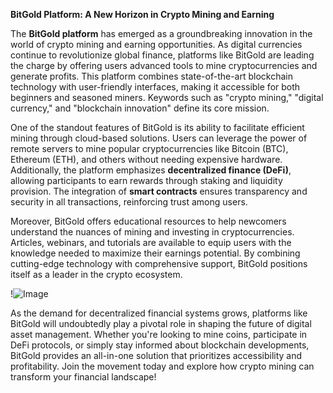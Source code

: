 **BitGold Platform: A New Horizon in Crypto Mining and Earning**

The **BitGold platform** has emerged as a groundbreaking innovation in the world of crypto mining and earning opportunities. As digital currencies continue to revolutionize global finance, platforms like BitGold are leading the charge by offering users advanced tools to mine cryptocurrencies and generate profits. This platform combines state-of-the-art blockchain technology with user-friendly interfaces, making it accessible for both beginners and seasoned miners. Keywords such as "crypto mining," "digital currency," and "blockchain innovation" define its core mission.

One of the standout features of BitGold is its ability to facilitate efficient mining through cloud-based solutions. Users can leverage the power of remote servers to mine popular cryptocurrencies like Bitcoin (BTC), Ethereum (ETH), and others without needing expensive hardware. Additionally, the platform emphasizes **decentralized finance (DeFi)**, allowing participants to earn rewards through staking and liquidity provision. The integration of **smart contracts** ensures transparency and security in all transactions, reinforcing trust among users.

Moreover, BitGold offers educational resources to help newcomers understand the nuances of mining and investing in cryptocurrencies. Articles, webinars, and tutorials are available to equip users with the knowledge needed to maximize their earnings potential. By combining cutting-edge technology with comprehensive support, BitGold positions itself as a leader in the crypto ecosystem. 

!![Image](https://github.com/user-attachments/assets/b6e7b7a2-655e-4d44-8baa-20c566a3cb65)

As the demand for decentralized financial systems grows, platforms like BitGold will undoubtedly play a pivotal role in shaping the future of digital asset management. Whether you're looking to mine coins, participate in DeFi protocols, or simply stay informed about blockchain developments, BitGold provides an all-in-one solution that prioritizes accessibility and profitability. Join the movement today and explore how crypto mining can transform your financial landscape!